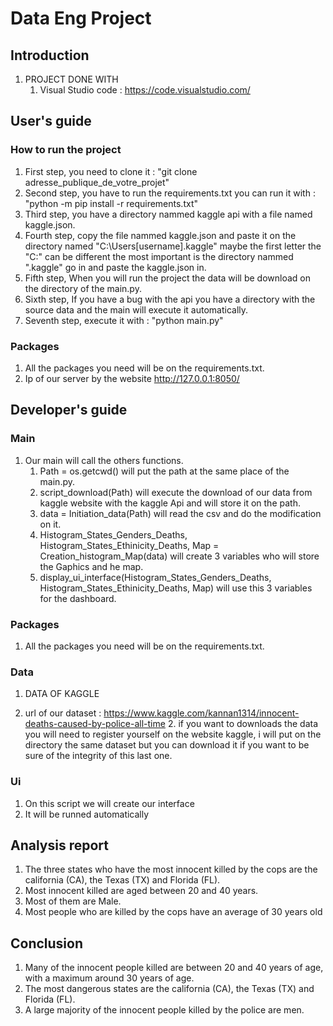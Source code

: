 # Data Eng Project

## Introduction

1. PROJECT DONE WITH 
	1. Visual Studio code : https://code.visualstudio.com/

## User's guide

### How to run the project

1. First step, you need to clone it : "git clone adresse_publique_de_votre_projet"
2. Second step, you have to run the requirements.txt you can run it with : "python -m pip install -r requirements.txt"
3. Third step, you have a directory nammed kaggle api with a file named kaggle.json.
4. Fourth step, copy the file nammed kaggle.json and paste it on the directory named "C:\Users\[username]\.kaggle" maybe the first letter the "C:" can be different the most important is the directory nammed ".kaggle" go in and paste the kaggle.json in.
5. Fifth step, When you will run the project the data will be download on the directory of the main.py.
6. Sixth step, If you have a bug with the api you have a directory with the source data and the main will execute it automatically.
7. Seventh step, execute it with : "python main.py"

### Packages 

1. All the packages you need will be on the requirements.txt.
2. Ip of our server by the website http://127.0.0.1:8050/

## Developer's guide	

### Main

1. Our main will call the others functions.
	1. Path = os.getcwd() will put the path at the same place of the main.py.
	2. script_download(Path) will execute the download of our data from kaggle website with the kaggle Api and will store it on the path.
	3. data = Initiation_data(Path) will read the csv and do the modification on it.
	4. Histogram_States_Genders_Deaths, Histogram_States_Ethinicity_Deaths, Map = Creation_histogram_Map(data) will create 3 variables who will store the Gaphics and he map.
	5. display_ui_interface(Histogram_States_Genders_Deaths, Histogram_States_Ethinicity_Deaths, Map) will use this 3 variables for the dashboard.

### Packages 

1. All the packages you need will be on the requirements.txt.

### Data

1. DATA OF KAGGLE 

1. url of our dataset : https://www.kaggle.com/kannan1314/innocent-deaths-caused-by-police-all-time
	2. if you want to downloads the data you will need to register yourself on the website kaggle, i will put on the directory the same dataset but you can download it if you want to be sure of the integrity of this last one.

### Ui

1. On this script we will create our interface
2. It will be runned automatically

## Analysis report

1. The three states who have the most innocent killed by the cops are the california (CA), the Texas (TX) and Florida (FL).
2. Most innocent killed are aged between 20 and 40 years.
3. Most of them are Male.
4. Most people who are killed by the cops have an average of 30 years old

## Conclusion

1. Many of the innocent people killed are between 20 and 40 years of age, with a maximum around 30 years of age. 
2. The most dangerous states are the california (CA), the Texas (TX) and Florida (FL).
3. A large majority of the innocent people killed by the police are men.






